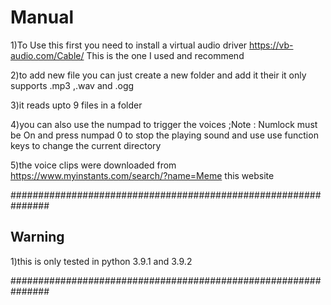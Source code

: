 # Manual

1)To Use this first you need to install a virtual audio driver <https://vb-audio.com/Cable/> This is the one I used and recommend

2)to add new file you can just create a new folder and add it their it only supports .mp3 ,.wav and .ogg

3)it reads upto 9 files in a folder

4)you can also use the numpad to trigger the voices ;Note : Numlock must be On and press numpad 0 to stop the playing sound and use use function keys to change the current directory

5)the voice clips were downloaded from <https://www.myinstants.com/search/?name=Meme> this website

###############################################################

## Warning

1)this is only tested in python 3.9.1 and 3.9.2

###############################################################
